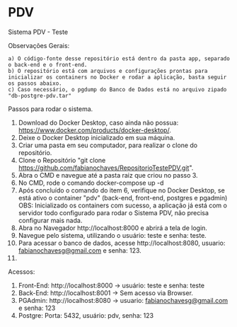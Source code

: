 # PDV
Sistema PDV - Teste

Observações Gerais:

    a) O código-fonte desse repositório está dentro da pasta app, separado o back-end e o front-end.
    b) O repositório está com arquivos e configurações prontas para inicializar os containers no Docker e rodar a aplicação, basta seguir os passos abaixo.
    c) Caso necessário, o pgdump do Banco de Dados está no arquivo zipado "db-postgre-pdv.tar"

Passos para rodar o sistema.

1. Download do Docker Desktop, caso ainda não possua: https://www.docker.com/products/docker-desktop/.
2. Deixe o Docker Desktop inicializado em sua máquina.
3. Criar uma pasta em seu computador, para realizar o clone do repositório.
4. Clone o Repositório "git clone https://github.com/fabianochaves/RepositorioTestePDV.git".
5. Abra o CMD e navegue até a pasta raiz que criou no passo 3.
6. No CMD, rode o comando docker-compose up -d
7. Após concluído o comando do item 6, verifique no Docker Desktop, se está ativo o container "pdv" (back-end, front-end, postgres e pgadmin)
    OBS: Inicializado os containers com sucesso, a aplicação já está com o servidor todo configurado para rodar o Sistema PDV, não precisa configurar mais nada.
8. Abra no Navegador http://localhost:8000 e abrirá a tela de login.
9. Navegue pelo sistema, utilizando o usuário: teste e senha: teste.
10. Para acessar o banco de dados, acesse http://localhost:8080, usuario: fabianochavesg@gmail.com e senha: 123.
11. 

Acessos:

1. Front-End: http://localhost:8000 -> usuário: teste e senha: teste
2. Back-End: http://localhost:8001 -> Sem acesso via Browser.
3. PGAdmin: http://localhost:8080 -> usuario: fabianochavesg@gmail.com e senha: 123
4. Postgre: Porta: 5432, usuário: pdv, senha: 123


